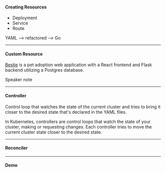 #### Creating Resources
- Deployment
- Service
- Route

<aside class="notes">
	YAML --> refactored --> Go
</aside>

---

#### Custom Resource

[Bestie](https://bestie-rescue.herokuapp.com/) is a pet adoption web application with a React frontend and Flask backend utilizing a Postgres database.

<aside class="notes">
	Speaker note
</aside>

---

#### Controller

Control loop that watches the state of the current cluster and tries to bring it closer to the desired state that's declared in the YAML files.


<aside class="notes">
	In Kubernetes, controllers are control loops that watch the state of your cluster, making or requesting changes. Each controller tries to move the current cluster state closer to the desired state.
</aside>

---

#### Reconciler


<aside class="notes">

</aside>

---

#### Demo


<aside class="notes">

</aside>

<!--
implement basic operator
report app version in status
use bestie as an operand

field for s3 bucket / object storage in cr
create deployment for bestie
create service for bestie
make sure postgresql db is up and running before bestie deployment
create routes for bestie
only seed if there's no data.
document prerequisite for https i.e. certificate manager -->
